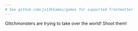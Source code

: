 ```yaml
---
# See github.com/js13kGames/games for supported frontmatter
---
```

Glitchmonsters are trying to take over the world! Shoot them!
